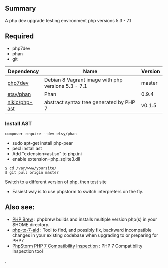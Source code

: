 ## Summary
A php dev upgrade testing environment php versions 5.3 - 7.1

## Required
- php7dev
- phan
- git



| Dependency   |      Name      |  Version |
|----------|-------------|------|
| [php7dev](https://github.com/rlerdorf/php7dev) |  Debian 8 Vagrant image with php versions 5.3 - 7.1 | master |
| [etsy/phan](https://github.com/etsy/phan) |    Phan    |   0.9.4 |
| [nikic/php-ast](https://github.com/nikic/php-ast) | abstract syntax tree generated by PHP 7 |    v0.1.5 |

### Install AST 
`composer require --dev etsy/phan`
- sudo apt-get install php-pear
- pecl install ast
- Add "extension=ast.so" to php.ini
- enable extension=php_sqlite3.dll

```
$ cd /var/www/yoursite/
$ git pull origin master
```
Switch to a different version of php, then test site
- Easiest way is to use phpstorm to switch interpreters on the fly.

## Also see:
- [PHP Brew](https://github.com/phpbrew/phpbrew) : phpbrew builds and installs multiple version php(s) in your $HOME directory. 
- [php-to-7-aid](https://github.com/gisostallenberg/php-to-7-aid) : Tool to find, and possibly fix, backward incompatible changes in your existing codebase when upgrading to or preparing for PHP7
- [PhpStorm PHP 7 Compatibility Inspection](https://www.jetbrains.com/phpstorm) : PHP 7 Compatibility Inspection tool


.